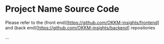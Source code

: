 # Project Name Source Code

Please refer to the (front end)[https://github.com/OKKM-insights/frontend] and (back end)[https://github.com/OKKM-insights/backend] repositories

...
